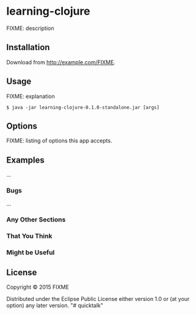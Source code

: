 # learning-clojure

FIXME: description

## Installation

Download from http://example.com/FIXME.

## Usage

FIXME: explanation

    $ java -jar learning-clojure-0.1.0-standalone.jar [args]

## Options

FIXME: listing of options this app accepts.

## Examples

...

### Bugs

...

### Any Other Sections
### That You Think
### Might be Useful

## License

Copyright © 2015 FIXME

Distributed under the Eclipse Public License either version 1.0 or (at
your option) any later version.
"# quicktalk" 
